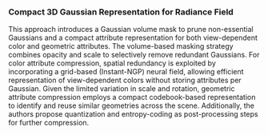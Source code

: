 ### Compact 3D Gaussian Representation for Radiance Field

This approach introduces a Gaussian volume mask to prune non-essential Gaussians and a compact attribute representation for both view-dependent color and geometric attributes. The volume-based masking strategy combines opacity and scale to selectively remove redundant Gaussians. For color attribute compression, spatial redundancy is exploited by incorporating a grid-based (Instant-NGP) neural field, allowing efficient representation of view-dependent colors without storing attributes per Gaussian. Given the limited variation in scale and rotation, geometric attribute compression employs a compact codebook-based representation to identify and reuse similar geometries across the scene. Additionally, the authors propose quantization and entropy-coding as post-processing steps for further compression.